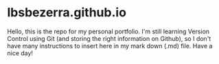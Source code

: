 # lbsbezerra.github.io
Hello, this is the repo for my personal portfolio. I'm still learning Version Control using Git (and storing the right information on Github), so I don't have many instructions to insert here in my mark down (.md) file. Have a nice day!
